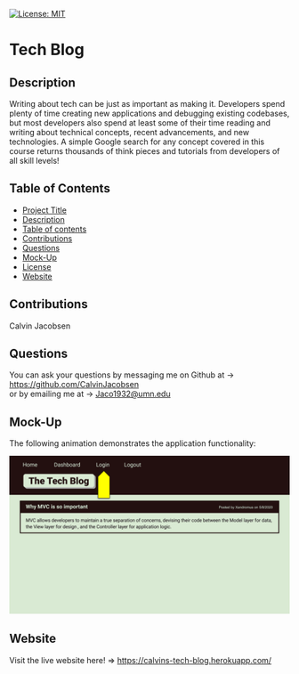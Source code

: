 [![License: MIT](https://img.shields.io/badge/License-MIT-yellow.svg)](https://opensource.org/licenses/MIT)
# Tech Blog

## Description

Writing about tech can be just as important as making it. Developers spend plenty of time creating new applications and debugging existing codebases, but most developers also spend at least some of their time reading and writing about technical concepts, recent advancements, and new technologies. A simple Google search for any concept covered in this course returns thousands of think pieces and tutorials from developers of all skill levels!

## Table of Contents

- [Project Title](#project-title)
- [Description](#description)
- [Table of contents](#table-of-contents)
- [Contributions](#contribute)
- [Questions](#questions)
- [Mock-Up](#mock-up)
- [License](#license)
- [Website](#website)


## Contributions 

 Calvin Jacobsen 
 
 ## Questions 

 You can ask your questions by messaging me on Github at -> https://github.com/CalvinJacobsen <br /> or by emailing me at -> Jaco1932@umn.edu
 
 ## Mock-Up

The following animation demonstrates the application functionality:

![Animation cycles through signing into the app, clicking on buttons, and updating blog posts.](./Assets/14-mvc-homework-demo-01.gif) 

## Website

Visit the live website here! => https://calvins-tech-blog.herokuapp.com/  


